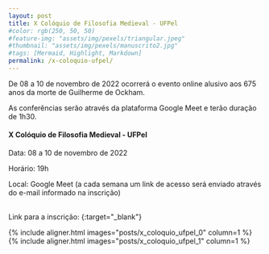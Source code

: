 ```yaml
---
layout: post
title: X Colóquio de Filosofia Medieval - UFPel
#color: rgb(250, 50, 50)
#feature-img: "assets/img/pexels/triangular.jpeg"
#thumbnail: "assets/img/pexels/manuscrito2.jpg"
#tags: [Mermaid, Highlight, Markdown]
permalink: /x-coloquio-ufpel/
---
```


<p>De 08 a 10 de novembro de 2022 ocorrerá o evento online alusivo aos 675 anos da morte de Guilherme de Ockham.</p>
<p>As conferências serão através da plataforma Google Meet e terão duração de 1h30.</p>

#### X Colóquio de Filosofia Medieval - UFPel
<p>Data: 08 a 10 de novembro de 2022</p>
<p>Horário: 19h</p>
<p>Local: Google Meet (a cada semana um link de acesso será enviado através do e-mail informado na inscrição)</p>
<br />
Link para a inscrição: <https://forms.gle/BzhrbZWEhJJz1j9f8>{:target="_blank"}
<br />


{% include aligner.html images="posts/x_coloquio_ufpel_0" column=1 %}
{% include aligner.html images="posts/x_coloquio_ufpel_1" column=1 %}